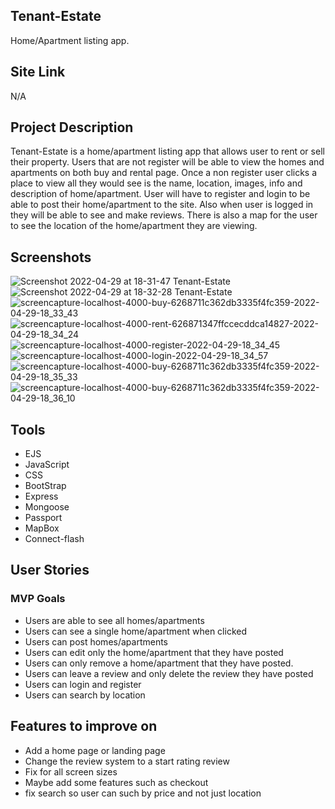 ## Tenant-Estate
Home/Apartment listing app.

## Site Link
N/A

## Project Description
Tenant-Estate is a home/apartment listing app that allows user to rent or sell their property. 
Users that are not register will be able to view the homes and apartments on both buy and rental page. 
Once a non register user clicks a place to view all they would see is the name, location, images, info and description of home/apartment. 
User will have to register and login to be able to post their home/apartment to the site. 
Also when user is logged in they will be able to see and make reviews. 
There is also a map for the user to see the location of the home/apartment they are viewing.

## Screenshots
![Screenshot 2022-04-29 at 18-31-47 Tenant-Estate](https://user-images.githubusercontent.com/84602714/166077652-d2c89dbb-01fd-4dd6-8383-5c66f34e90f6.png)
![Screenshot 2022-04-29 at 18-32-28 Tenant-Estate](https://user-images.githubusercontent.com/84602714/166077674-9330ecef-98a4-4174-9a22-5339ba4a771f.png)
![screencapture-localhost-4000-buy-6268711c362db3335f4fc359-2022-04-29-18_33_43](https://user-images.githubusercontent.com/84602714/166077716-f24062a8-4f69-4747-ae1f-4012cf5d6e41.png)
![screencapture-localhost-4000-rent-626871347ffccecddca14827-2022-04-29-18_34_24](https://user-images.githubusercontent.com/84602714/166077753-e999d3a6-fc9d-415c-b6a4-62ac55bcb650.png)
![screencapture-localhost-4000-register-2022-04-29-18_34_45](https://user-images.githubusercontent.com/84602714/166077788-97db90b6-687b-4014-b825-0b8e6f270cf6.png)
![screencapture-localhost-4000-login-2022-04-29-18_34_57](https://user-images.githubusercontent.com/84602714/166077799-9feb47b9-d4ba-492e-95d6-19d490f1a775.png)
![screencapture-localhost-4000-buy-6268711c362db3335f4fc359-2022-04-29-18_35_33](https://user-images.githubusercontent.com/84602714/166077829-1b415502-7b63-4157-9d3a-02ede07dbbe2.png)
![screencapture-localhost-4000-buy-6268711c362db3335f4fc359-2022-04-29-18_36_10](https://user-images.githubusercontent.com/84602714/166077850-852a66dc-7b18-42ea-a93d-7e1cc0312866.png)

## Tools
- EJS
- JavaScript
- CSS
- BootStrap
- Express
- Mongoose
- Passport
- MapBox
- Connect-flash

## User Stories
### MVP Goals
- Users are able to see all homes/apartments
- Users can see a single home/apartment when clicked
- Users can post homes/apartments
- Users can edit only the home/apartment that they have posted
- Users can only remove a home/apartment that they have posted.
- Users can leave a review and only delete the review they have posted
- Users can login and register
- Users can search by location

## Features to improve on
- Add a home page or landing page
- Change the review system to a start rating review
- Fix for all screen sizes
- Maybe add some features such as checkout
- fix search so user can such by price and not just location
